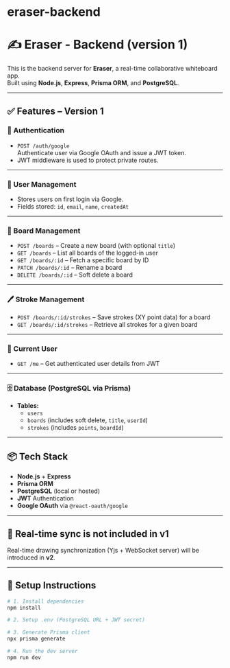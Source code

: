 # eraser-backend
# ✍️ Eraser - Backend (version 1)

This is the backend server for **Eraser**, a real-time collaborative whiteboard app.  
Built using **Node.js**, **Express**, **Prisma ORM**, and **PostgreSQL**.

---

## ✅ Features – Version 1

### 🔐 Authentication
- `POST /auth/google`  
  Authenticate user via Google OAuth and issue a JWT token.
- JWT middleware is used to protect private routes.

---

### 👤 User Management
- Stores users on first login via Google.
- Fields stored: `id`, `email`, `name`, `createdAt`

---

### 🧩 Board Management
- `POST /boards` – Create a new board (with optional `title`)
- `GET /boards` – List all boards of the logged-in user
- `GET /boards/:id` – Fetch a specific board by ID
- `PATCH /boards/:id` – Rename a board
- `DELETE /boards/:id` – Soft delete a board

---

### 🖊️ Stroke Management
- `POST /boards/:id/strokes` – Save strokes (XY point data) for a board
- `GET /boards/:id/strokes` – Retrieve all strokes for a given board

---

### 🙋 Current User
- `GET /me` – Get authenticated user details from JWT

---

### 🗄️ Database (PostgreSQL via Prisma)
- **Tables:**
  - `users`
  - `boards` (includes soft delete, `title`, `userId`)
  - `strokes` (includes `points`, `boardId`)

---

## 📦 Tech Stack
- **Node.js** + **Express**
- **Prisma ORM**
- **PostgreSQL** (local or hosted)
- **JWT** Authentication
- **Google OAuth** via `@react-oauth/google`

---

## 🚧 Real-time sync is not included in v1
Real-time drawing synchronization (Yjs + WebSocket server) will be introduced in **v2**.

---

## 🧪 Setup Instructions

```bash
# 1. Install dependencies
npm install

# 2. Setup .env (PostgreSQL URL + JWT secret)

# 3. Generate Prisma client
npx prisma generate

# 4. Run the dev server
npm run dev
